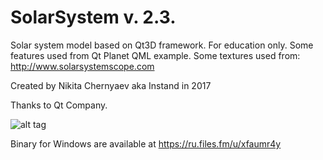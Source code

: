 # SolarSystem v. 2.3.
Solar system model based on Qt3D framework.
For education only.
Some features used from Qt Planet QML example.
Some textures used from:
http://www.solarsystemscope.com

Created by Nikita Chernyaev
aka Instand in 2017

Thanks to Qt Company.

![alt tag](http://ipic.su/img/img7/fs/SolarSystemScreen.1490859421.png)

Binary for Windows are available at https://ru.files.fm/u/xfaumr4y
